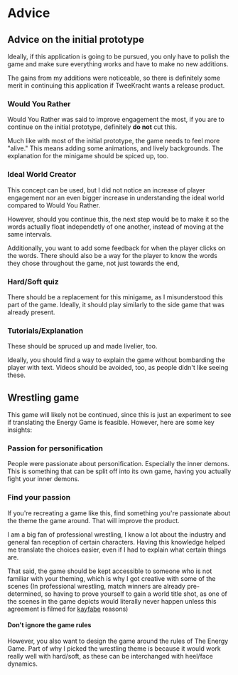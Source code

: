 # Advice

## Advice on the initial prototype

Ideally, if this application is going to be pursued, you only have to polish the game and make sure everything works and have to make no new additions.

The gains from my additions were noticeable, so there is definitely some merit in continuing this application if TweeKracht wants a release product.

### Would You Rather

Would You Rather was said to improve engagement the most, if you are to continue on the initial prototype, definitely **do not** cut this.&#x20;

Much like with most of the initial prototype, the game needs to feel more "alive." This means adding some animations, and lively backgrounds. The explanation for the minigame should be spiced up, too.

### Ideal World Creator

This concept can be used, but I did not notice an increase of player engagement nor an even bigger increase in understanding the ideal world compared to Would You Rather.

However, should you continue this, the next step would be to make it so the words actually float independetly of one another, instead of moving at the same intervals.

Additionally, you want to add some feedback for when the player clicks on the words. There should also be a way for the player to know the words they chose throughout the game, not just towards the end,

### Hard/Soft quiz

There should be a replacement for this minigame, as I misunderstood this part of the game. Ideally, it should play similarly to the side game that was already present.&#x20;

### Tutorials/Explanation

These should be spruced up and made livelier, too.

Ideally, you should find a way to explain the game without bombarding the player with text. Videos should be avoided, too, as people didn't like seeing these.

## Wrestling game

This game will likely not be continued, since this is just an experiment to see if translating the Energy Game is feasible. However, here are some key insights:

### Passion for personification

People were passionate about personification. Especially the inner demons. This is something that can be split off into its own game, having you actually fight your inner demons.

### Find your passion

If you're recreating a game like this, find something you're passionate about the theme the game around. That will improve the product.

I am a big fan of professional wrestling, I know a lot about the industry and general fan reception of certain characters. Having this knowledge helped me translate the choices easier, even if I had to explain what certain things are.

That said, the game should be kept accessible to someone who is not familiar with your theming, which is why I got creative with some of the scenes (In professional wrestling, match winners are already pre-determined, so having to prove yourself to gain a world title shot, as one of the scenes in the game depicts would literally never happen unless this agreement is filmed for [kayfabe](https://en.wikipedia.org/wiki/Kayfabe) reasons)

#### Don't ignore the game rules

However, you also want to design the game around the rules of The Energy Game. Part of why I picked the wrestling theme is because it would work really well with hard/soft, as these can be interchanged with heel/face dynamics.

